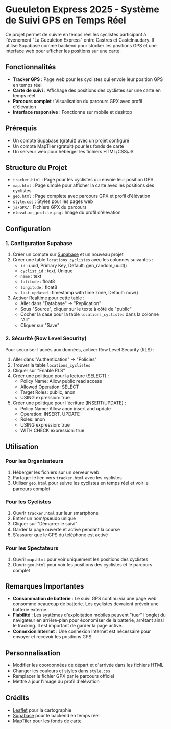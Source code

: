 # Gueuleton Express 2025 - Système de Suivi GPS en Temps Réel

Ce projet permet de suivre en temps réel les cyclistes participant à l'événement "La Gueuleton Express" entre Castres et Castelnaudary. Il utilise Supabase comme backend pour stocker les positions GPS et une interface web pour afficher les positions sur une carte.

## Fonctionnalités

- **Tracker GPS** : Page web pour les cyclistes qui envoie leur position GPS en temps réel
- **Carte de suivi** : Affichage des positions des cyclistes sur une carte en temps réel
- **Parcours complet** : Visualisation du parcours GPX avec profil d'élévation
- **Interface responsive** : Fonctionne sur mobile et desktop

## Prérequis

- Un compte Supabase (gratuit) avec un projet configuré
- Un compte MapTiler (gratuit) pour les fonds de carte
- Un serveur web pour héberger les fichiers HTML/CSS/JS

## Structure du Projet

- `tracker.html` : Page pour les cyclistes qui envoie leur position GPS
- `map.html` : Page simple pour afficher la carte avec les positions des cyclistes
- `geo.html` : Page complète avec parcours GPX et profil d'élévation
- `style.css` : Styles pour les pages web
- `js/GPX/` : Fichiers GPX du parcours
- `elevation_profile.png` : Image du profil d'élévation

## Configuration

### 1. Configuration Supabase

1. Créer un compte sur [Supabase](https://supabase.com/) et un nouveau projet
2. Créer une table `locations_cyclistes` avec les colonnes suivantes :
   - `id` : uuid, Primary Key, Default: gen_random_uuid()
   - `cyclist_id` : text, Unique
   - `name` : text
   - `latitude` : float8
   - `longitude` : float8
   - `last_updated` : timestamp with time zone, Default: now()
3. Activer Realtime pour cette table :
   - Aller dans "Database" -> "Replication"
   - Sous "Source", cliquer sur le texte à côté de "public"
   - Cocher la case pour la table `locations_cyclistes` dans la colonne "All"
   - Cliquer sur "Save"

### 2. Sécurité (Row Level Security)

Pour sécuriser l'accès aux données, activer Row Level Security (RLS) :

1. Aller dans "Authentication" -> "Policies"
2. Trouver la table `locations_cyclistes`
3. Cliquer sur "Enable RLS"
4. Créer une politique pour la lecture (SELECT) :
   - Policy Name: Allow public read access
   - Allowed Operation: SELECT
   - Target Roles: public, anon
   - USING expression: true
5. Créer une politique pour l'écriture (INSERT/UPDATE) :
   - Policy Name: Allow anon insert and update
   - Operation: INSERT, UPDATE
   - Roles: anon
   - USING expression: true
   - WITH CHECK expression: true

## Utilisation

### Pour les Organisateurs

1. Héberger les fichiers sur un serveur web
2. Partager le lien vers `tracker.html` avec les cyclistes
3. Utiliser `geo.html` pour suivre les cyclistes en temps réel et voir le parcours complet

### Pour les Cyclistes

1. Ouvrir `tracker.html` sur leur smartphone
2. Entrer un nom/pseudo unique
3. Cliquer sur "Démarrer le suivi"
4. Garder la page ouverte et active pendant la course
5. S'assurer que le GPS du téléphone est activé

### Pour les Spectateurs

1. Ouvrir `map.html` pour voir uniquement les positions des cyclistes
2. Ouvrir `geo.html` pour voir les positions des cyclistes et le parcours complet

## Remarques Importantes

- **Consommation de batterie** : Le suivi GPS continu via une page web consomme beaucoup de batterie. Les cyclistes devraient prévoir une batterie externe.
- **Fiabilité** : Les systèmes d'exploitation mobiles peuvent "tuer" l'onglet du navigateur en arrière-plan pour économiser de la batterie, arrêtant ainsi le tracking. Il est important de garder la page active.
- **Connexion Internet** : Une connexion Internet est nécessaire pour envoyer et recevoir les positions GPS.

## Personnalisation

- Modifier les coordonnées de départ et d'arrivée dans les fichiers HTML
- Changer les couleurs et styles dans `style.css`
- Remplacer le fichier GPX par le parcours officiel
- Mettre à jour l'image du profil d'élévation

## Crédits

- [Leaflet](https://leafletjs.com/) pour la cartographie
- [Supabase](https://supabase.com/) pour le backend en temps réel
- [MapTiler](https://www.maptiler.com/) pour les fonds de carte